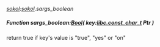 _[sokol](../../modules/sokol/sokol-module.md):[sokol](../../modules/sokol/sokol-module.md).sargs\_boolean_
##### Function sargs\_boolean:[Bool](../../modules/wonkey/wonkey-types-bool.md)( key:[libc.const_char_t](../../modules/libc/libc-const_char_t.md) Ptr )
return true if key's value is "true", "yes" or "on"

